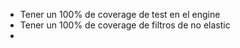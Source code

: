 - Tener un 100% de coverage de test en el engine
- Tener un 100% de coverage de filtros de no elastic
- 